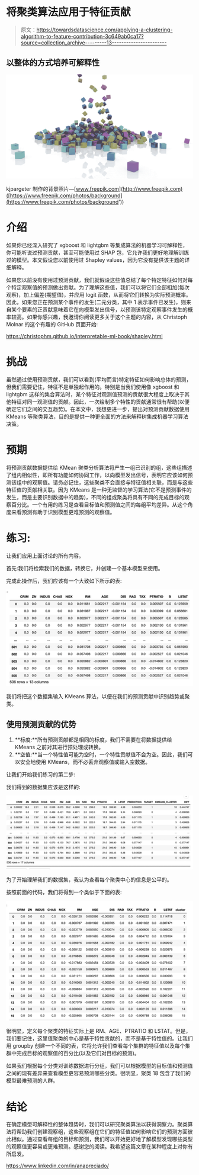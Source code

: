 # 将聚类算法应用于特征贡献

> 原文：<https://towardsdatascience.com/applying-a-clustering-algorithm-to-feature-contribution-3c649ab0ca17?source=collection_archive---------13----------------------->

## 以整体的方式培养可解释性

![](img/588a083ed90d23ce9b7f03fab14d81bc.png)

kjpargeter 制作的背景照片—[www.freepik.com](http://www.freepik.com)([https://www.freepik.com/photos/background](https://www.freepik.com/photos/background'))

# 介绍

如果你已经深入研究了 xgboost 和 lightgbm 等集成算法的机器学习可解释性，你可能听说过预测贡献，甚至可能使用过 SHAP 包，它允许我们更好地理解训练过的模型。本文假设您以前使用过 Shapley values，因为它没有提供该主题的详细解释。

如果您以前没有使用过预测贡献，我们就假设这些值总结了每个特定特征如何对每个特定观察值的预测做出贡献。为了理解这些值，我们可以将它们全部相加(每次观察)，加上偏差(期望值)，并应用 logit 函数，从而将它们转换为实际预测概率。因此，如果您正在预测某个事件的发生(二元分类，其中 1 表示事件已发生)，则来自某个要素的正贡献意味着它在向模型发出信号，以预测该特定观察事件发生的概率较高。如果你感兴趣，我邀请你阅读更多关于这个主题的内容，从 Christoph Molnar 的这个有趣的 GitHub 页面开始:

<https://christophm.github.io/interpretable-ml-book/shapley.html>  

# 挑战

虽然通过使用预测贡献，我们可以看到(平均而言)特定特征如何影响总体的预测，但我们需要记住，特征不是单独起作用的。特别是当我们使用像 xgboost 和 lightgbm 这样的集合算法时，某个特征对观测值预测的贡献很大程度上取决于其他特征对同一观测值的贡献。因此，一次绘制多个特性的贡献通常很有帮助(以便确定它们之间的交互趋势)。在本文中，我想更进一步，提出对预测贡献数据使用 KMeans 等聚类算法，目的是提供一种更全面的方法来解释树集成机器学习算法决策。

# 预期

将预测贡献数据提供给 KMean 聚类分析算法将产生一组已识别的组，这些组描述了组内相似性，即所有功能如何协同工作，以向模型发出信号，表明它应该如何预测该组中的观察值。请务必记住，这些聚类不会直接与特征值相关联，而是与这些特征值的贡献相关联。因为 KMeans 是一种无监督的学习算法(它不是预测事件的发生，而是主要识别数据中的趋势)，不同的组或聚类将具有不同的完成目标的观察百分比。一个有用的练习是查看目标值和预测值之间的每组平均差异。从这个角度来看预测有助于识别模型更难预测的观察值。

# 练习:

让我们应用上面讨论的所有内容。

首先:我们将检索我们的数据，转换它，并创建一个基本模型来使用。

完成此操作后，我们应该有一个大致如下所示的表:

![](img/d59d5e5db11e937ae2ff51d0d7fa655e.png)

我们将把这个数据集输入 KMeans 算法，以便在我们的预测贡献中识别趋势或聚类。

## 使用预测贡献的优势

1.  **标度:**所有预测贡献都是相同的标度，我们不需要在将数据提供给 KMeans 之前对其进行预处理或转换。
2.  **空值:**当一个特性值可能为空时，一个特性贡献值不会为空。因此，我们可以安全地使用 KMeans，而不必丢弃观察值或输入空数据。

让我们开始我们练习的第二步:

我们得到的数据集应该是这样的:

![](img/e5fdd153e1f41235f336db1df40032de.png)

为了开始理解我们的数据集，我认为查看每个聚类中心的信息是公平的。

按照前面的代码，我们将得到一个类似于下面的表:

![](img/f46f6b648390f792011af7754c6e6c3e.png)

很明显，定义每个聚类的特征实际上是 RM、AGE、PTRATIO 和 LSTAT。但是，我们要记住，这里值聚类的中心是基于特性贡献的，而不是基于特性值的。让我们用 groupby 创建一个不同的表，它将允许我们查看每个集群的特征值以及每个集群中完成目标的观察值的百分比(以及它们对目标的预测)。

如果我们根据每个分类对训练数据进行分组，我们可以根据模型的目标值和预测值之间的现有差异来查看模型更容易预测哪些分类。很明显，聚类 18 包含了我们的模型最难预测的人群。

# 结论

在确定模型可解释性的整体趋势时，我们可以研究聚类算法以获得洞察力。聚类算法将帮助我们创建观察组，这些观察组在它们的特征值如何影响它们的预测方面彼此相似。通过查看每组的目标和预测，我们可以开始更好地了解模型发现哪些类型的观察值更容易或更难预测。感谢您的阅读。我希望这篇文章在某种程度上对你有所启发。

<https://www.linkedin.com/in/anapreciado/> 
